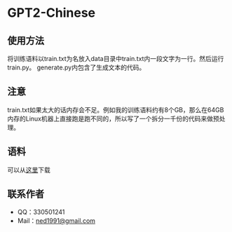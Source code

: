 # GPT2-Chinese

## 使用方法

将训练语料以train.txt为名放入data目录中train.txt内一段文字为一行。然后运行train.py。
generate.py内包含了生成文本的代码。

## 注意

train.txt如果太大的话内存会不足。例如我的训练语料约有8个GB，那么在64GB内存的Linux机器上直接跑是跑不同的，所以写了一个拆分一千份的代码来做预处理。

## 语料

可以从[这里](https://github.com/brightmart/nlp_chinese_corpus)下载

## 联系作者

 - QQ：330501241
 - Mail：ned1991@gmail.com